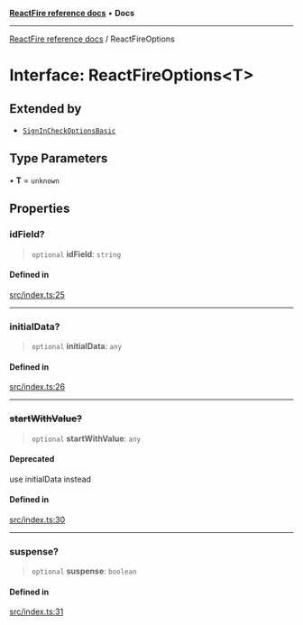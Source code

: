 [**ReactFire reference docs**](../README.md) • **Docs**

***

[ReactFire reference docs](../README.md) / ReactFireOptions

# Interface: ReactFireOptions\<T\>

## Extended by

- [`SignInCheckOptionsBasic`](SignInCheckOptionsBasic.md)

## Type Parameters

• **T** = `unknown`

## Properties

### idField?

> `optional` **idField**: `string`

#### Defined in

[src/index.ts:25](https://github.com/Synapski/reactfire/blob/main/src/index.ts#L25)

***

### initialData?

> `optional` **initialData**: `any`

#### Defined in

[src/index.ts:26](https://github.com/Synapski/reactfire/blob/main/src/index.ts#L26)

***

### ~~startWithValue?~~

> `optional` **startWithValue**: `any`

#### Deprecated

use initialData instead

#### Defined in

[src/index.ts:30](https://github.com/Synapski/reactfire/blob/main/src/index.ts#L30)

***

### suspense?

> `optional` **suspense**: `boolean`

#### Defined in

[src/index.ts:31](https://github.com/Synapski/reactfire/blob/main/src/index.ts#L31)
